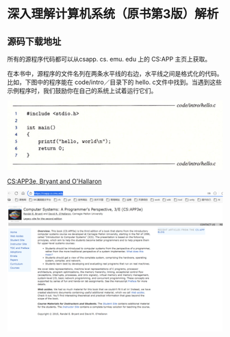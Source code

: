 # 深入理解计算机系统（原书第3版）解析



## 源码下载地址

所有的源程序代码都可以从csapp. cs. emu. edu 上的 CS:APP 主页上获取。

在本书中，源程序的文件名列在两条水平线的右边，水平线之间是格式化的代码。 比如，下图中的程序能在 code/intro／目录下的 hello. c文件中找到。当遇到这些示例程序时，我们鼓励你在自己的系统上试着运行它们。

![image-20251010234533183](chapter_01_20251010_01.assets/image-20251010234533183.png)

[CS:APP3e, Bryant and O'Hallaron](https://csapp.cs.cmu.edu/)

![image-20251010234726856](chapter_01_20251010_01.assets/image-20251010234726856.png)